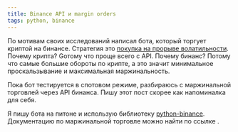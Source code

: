 ```yaml
---
title: Binance API и margin orders
tags: python, binance
---
```

По мотивам своих исследований написал бота, который торгует криптой на бинансе. Стратегия это [покупка на прорыве волатильности](https://zenoftrading.github.io/range-prev-day.html). Почему крипта? Gотому что проще всего с API. Почему бинанс? Потому что самые большие обороты по крипте, а это значит минимальное проскальзывание и максимальная маржинальность.

Пока бот тестируется в спотовом режиме, разбираюсь с маржинальной торговлей через API бинанса. Пишу этот пост скорее как напоминалка для себя.

Я пишу бота на питоне и использую библиотеку [python-binance](https://python-binance.readthedocs.io). Документацию по маржинальной торговле можно найти по ссылке [](https://python-binance.readthedocs.io/en/latest/margin.html).